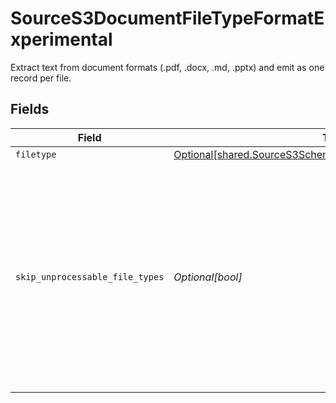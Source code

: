 # SourceS3DocumentFileTypeFormatExperimental

Extract text from document formats (.pdf, .docx, .md, .pptx) and emit as one record per file.


## Fields

| Field                                                                                                                                                                                      | Type                                                                                                                                                                                       | Required                                                                                                                                                                                   | Description                                                                                                                                                                                |
| ------------------------------------------------------------------------------------------------------------------------------------------------------------------------------------------ | ------------------------------------------------------------------------------------------------------------------------------------------------------------------------------------------ | ------------------------------------------------------------------------------------------------------------------------------------------------------------------------------------------ | ------------------------------------------------------------------------------------------------------------------------------------------------------------------------------------------ |
| `filetype`                                                                                                                                                                                 | [Optional[shared.SourceS3SchemasStreamsFormatFormat5Filetype]](../../models/shared/sources3schemasstreamsformatformat5filetype.md)                                                         | :heavy_minus_sign:                                                                                                                                                                         | N/A                                                                                                                                                                                        |
| `skip_unprocessable_file_types`                                                                                                                                                            | *Optional[bool]*                                                                                                                                                                           | :heavy_minus_sign:                                                                                                                                                                         | If true, skip files that cannot be parsed because of their file type and log a warning. If false, fail the sync. Corrupted files with valid file types will still result in a failed sync. |